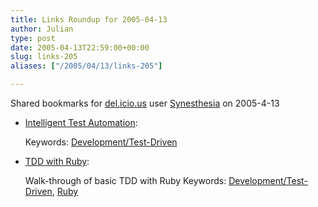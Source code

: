 ```yaml
---
title: Links Roundup for 2005-04-13
author: Julian
type: post
date: 2005-04-13T22:59:00+00:00
slug: links-205 
aliases: ["/2005/04/13/links-205"]

---
```

Shared bookmarks for [del.icio.us][1] user  [Synesthesia][2] on 2005-4-13

  * [Intelligent Test Automation][3]:
   
    Keywords: [Development/Test-Driven][4]
  * [TDD with Ruby][5]:
  
    Walk-through of basic TDD with Ruby Keywords: [Development/Test-Driven][4], [Ruby][6]

 [1]: https://del.icio.us/
 [2]: https://del.icio.us/synesthesia
 [3]: https://www.geocities.com/harry_robinson_testing/robinson.pdf "https://www.geocities.com/harry_robinson_testing/robinson.pdf"
 [4]: https://del.icio.us/synesthesia/Development/Test-Driven
 [5]: https://www.onestepback.org/articles/tdddemo/fulltoc.html "https://www.onestepback.org/articles/tdddemo/fulltoc.html"
 [6]: https://del.icio.us/synesthesia/Ruby